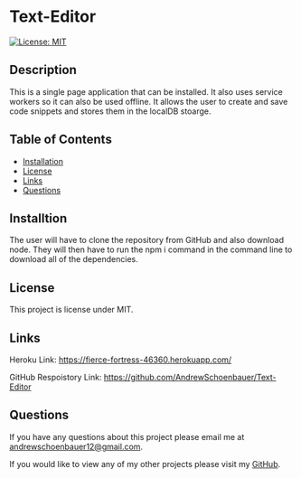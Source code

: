 # **Text-Editor**
  [![License: MIT](https://img.shields.io/badge/License-MIT-yellow.svg)](https://opensource.org/licenses/MIT)
  
  ## **Description**
 This is a single page application that can be installed. It also uses service workers so it can also be used offline. It allows the user to create and save code snippets and stores them in the localDB stoarge. 

  ## **Table of Contents**
  - [Installation](#installation)
  - [License](#license)
  - [Links](#links)
  - [Questions](#questions)

  ## **Installtion**
  The user will have to clone the repository from GitHub and also download node. They will then have to run the npm i command in the command line to download all of the dependencies. 

  ## **License**
This project is license under MIT.

## **Links**
Heroku Link: https://fierce-fortress-46360.herokuapp.com/


GitHub Respoistory Link: https://github.com/AndrewSchoenbauer/Text-Editor
## **Questions**
If you have any questions about this project please email me at andrewschoenbauer12@gmail.com. 

If you would like to view any of my other projects please visit my [GitHub](https://github.com/AndrewSchoenbauer).



